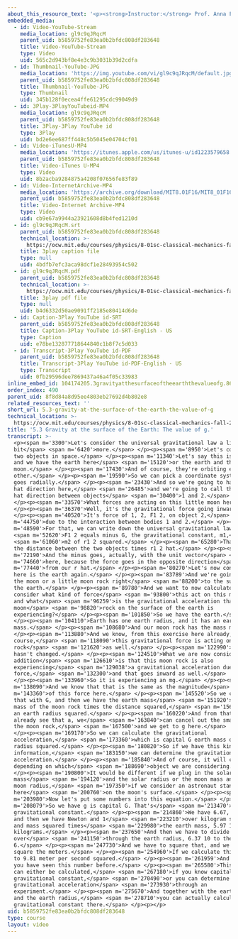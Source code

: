 ```yaml
---
about_this_resource_text: '<p><strong>Instructor:</strong> Prof. Anna Frebel</p>'
embedded_media:
  - id: Video-YouTube-Stream
    media_location: gl9c9qJRqcM
    parent_uid: b5859752fe83ea0b2bfdc808df283648
    title: Video-YouTube-Stream
    type: Video
    uid: 565c2d943bf8e4e3c9b3031b39d2cdfa
  - id: Thumbnail-YouTube-JPG
    media_location: 'https://img.youtube.com/vi/gl9c9qJRqcM/default.jpg'
    parent_uid: b5859752fe83ea0b2bfdc808df283648
    title: Thumbnail-YouTube-JPG
    type: Thumbnail
    uid: 345b128f0ecea4ffe61295cdc99049d9
  - id: 3Play-3PlayYouTubeid-MP4
    media_location: gl9c9qJRqcM
    parent_uid: b5859752fe83ea0b2bfdc808df283648
    title: 3Play-3Play YouTube id
    type: 3Play
    uid: bd2e6ee687ff448c5b5045e04704cf01
  - id: Video-iTunesU-MP4
    media_location: 'https://itunes.apple.com/us/itunes-u/id1223579658'
    parent_uid: b5859752fe83ea0b2bfdc808df283648
    title: Video-iTunes U-MP4
    type: Video
    uid: 8b2acba9284875a4208f07656fe83f89
  - id: Video-InternetArchive-MP4
    media_location: 'https://archive.org/download/MIT8.01F16/MIT8_01F16_L05v03_360p.mp4'
    parent_uid: b5859752fe83ea0b2bfdc808df283648
    title: Video-Internet Archive-MP4
    type: Video
    uid: cb9e67a9944a23921608d8b4fed1210d
  - id: gl9c9qJRqcM.srt
    parent_uid: b5859752fe83ea0b2bfdc808df283648
    technical_location: >-
      https://ocw.mit.edu/courses/physics/8-01sc-classical-mechanics-fall-2016/week-2-newtons-laws/5.3-gravity-at-the-surface-of-the-earth-the-value-of-g/5.3-gravity-at-the-surface-of-the-earth-the-value-of-g/gl9c9qJRqcM.srt
    title: 3play caption file
    type: null
    uid: 4bdfb7efc3aca98dcf1e28493954c502
  - id: gl9c9qJRqcM.pdf
    parent_uid: b5859752fe83ea0b2bfdc808df283648
    technical_location: >-
      https://ocw.mit.edu/courses/physics/8-01sc-classical-mechanics-fall-2016/week-2-newtons-laws/5.3-gravity-at-the-surface-of-the-earth-the-value-of-g/5.3-gravity-at-the-surface-of-the-earth-the-value-of-g/gl9c9qJRqcM.pdf
    title: 3play pdf file
    type: null
    uid: b4d6332d50ae9091ff2185e80414d6de
  - id: Caption-3Play YouTube id-SRT
    parent_uid: b5859752fe83ea0b2bfdc808df283648
    title: Caption-3Play YouTube id-SRT-English - US
    type: Caption
    uid: e78be132877718644840c1b8f7c5d033
  - id: Transcript-3Play YouTube id-PDF
    parent_uid: b5859752fe83ea0b2bfdc808df283648
    title: Transcript-3Play YouTube id-PDF-English - US
    type: Transcript
    uid: 0fb29596dee7869437a46a4f05c33983
inline_embed_id: 104174205.3gravityatthesurfaceoftheearththevalueofg.86253530
order_index: 490
parent_uid: 8f8d84a8d95ee4803eb27692d4b802e8
related_resources_text: ''
short_url: 5.3-gravity-at-the-surface-of-the-earth-the-value-of-g
technical_location: >-
  https://ocw.mit.edu/courses/physics/8-01sc-classical-mechanics-fall-2016/week-2-newtons-laws/5.3-gravity-at-the-surface-of-the-earth-the-value-of-g/5.3-gravity-at-the-surface-of-the-earth-the-value-of-g
title: '5.3 Gravity at the surface of the Earth: The value of g.'
transcript: >-
  <p><span m='3300'>Let's consider the universal gravitational law a little
  bit</span> <span m='6420'>more.</span> </p><p><span m='8950'>Let's consider
  two objects in space.</span> </p><p><span m='11340'>Let's say this is the sun,
  and we have the earth here</span> <span m='15120'>or the earth and the
  moon.</span> </p><p><span m='17430'>And of course, they're orbiting each
  other.</span> </p><p><span m='19590'>So we can pick a coordinate system that
  goes radially.</span> </p><p><span m='23430'>And so we're going to have an r
  hat direction here,</span> <span m='26485'>and we're going to call this the r
  hat direction between objects</span> <span m='30400'>1 and 2.</span>
  </p><p><span m='33570'>What forces are acting on this little moon here?</span>
  </p><p><span m='36370'>Well, it's the gravitational force going inward.</span>
  </p><p><span m='40520'>It's force of 1, 2, F1 2, on object 2,</span> <span
  m='44750'>due to the interaction between bodies 1 and 2.</span> </p><p><span
  m='48590'>For that, we can write down the universal gravitational law,</span>
  <span m='52620'>F1 2 equals minus G, the gravitational constant, m1,</span>
  <span m='61060'>m2 of r1 2 squared.</span> </p><p><span m='65280'>That one is
  the distance between the two objects times r1 2 hat.</span> </p><p><span
  m='72190'>And the minus goes, actually, with the unit vector</span> <span
  m='74660'>here, because the force goes in the opposite direction</span> <span
  m='77440'>from our r hat.</span> </p><p><span m='80270'>Let's now consider
  here is the earth again.</span> </p><p><span m='83789'>And we're going to move
  the moon or a little moon rock right</span> <span m='88200'>to the surface of
  the earth.</span> </p><p><span m='89780'>And we want to now calculate and
  consider what kind of force</span> <span m='93800'>this act on this moon rock,
  and what</span> <span m='96259'>is the gravitational acceleration that this
  moon</span> <span m='98820'>rock on the surface of the earth is
  experiencing?</span> </p><p><span m='101850'>So we have the earth.</span>
  </p><p><span m='104110'>Earth has one earth radius, and it has an earth
  mass.</span> </p><p><span m='108680'>And our moon rock has the mass m.</span>
  </p><p><span m='113880'>And we know, from this exercise here already, that, of
  course,</span> <span m='118090'>this gravitational force is acting on our moon
  rock</span> <span m='121620'>as well.</span> </p><p><span m='122990'>That
  hasn't changed.</span> </p><p><span m='124510'>What we are now considering in
  addition</span> <span m='126610'>is that this moon rock is also
  experiencing</span> <span m='129038'>a gravitational acceleration due to this
  force,</span> <span m='132300'>and that goes inward as well.</span>
  </p><p><span m='133960'>So it is experiencing an mg.</span> </p><p><span
  m='138090'>And we know that that is the same as the magnitude</span> <span
  m='143360'>of this force here.</span> </p><p><span m='145520'>So we can equate
  that with G, and then we have the earth mass</span> <span m='151920'>and the
  mass of the moon rock times the distance squared,</span> <span m='156440'>so
  an earth radius squared.</span> </p><p><span m='160220'>And from that, we
  already see that a, we</span> <span m='163840'>can cancel out the small m, so
  the moon rock,</span> <span m='167500'>and we get to g here.</span>
  </p><p><span m='169170'>So we can calculate the gravitational
  acceleration,</span> <span m='173360'>which is capital G earth mass over earth
  radius squared.</span> </p><p><span m='180820'>So if we have this kind of
  information,</span> <span m='183150'>we can determine the gravitational
  acceleration.</span> </p><p><span m='185840'>And of course, it will change,
  depending on which</span> <span m='188690'>object we are considering.</span>
  </p><p><span m='190800'>It would be different if we plug in the solar
  mass</span> <span m='194120'>and the solar radius or the moon mass and the
  moon radius,</span> <span m='197350'>if we consider an astronaut standing
  here</span> <span m='200760'>on the moon's surface.</span> </p><p><span
  m='203980'>Now let's put some numbers into this equation.</span> </p><p><span
  m='208079'>So we have g is capital G. That's</span> <span m='213470'>the
  gravitational constant.</span> </p><p><span m='214860'>We have 6.67, 10 to 11,
  and then we have Newton and 1</span> <span m='223210'>over kilogram squared
  and mass squared times</span> <span m='229980'>the earth mass, 5.97 10 to 24
  kilograms.</span> </p><p><span m='237650'>And then we have to divide this
  over</span> <span m='241150'>through the earth radius, 6.37 10 to the
  6.</span> </p><p><span m='247730'>And we have to square that, and we have to
  square the meters.</span> </p><p><span m='254960'>If we calculate this, we get
  to 9.81 meter per second squared.</span> </p><p><span m='261959'>And surely
  you have seen this number before.</span> </p><p><span m='265580'>This number
  can either be calculated,</span> <span m='267180'>if you know capital G, the
  gravitational constant,</span> <span m='270490'>or you can determine that
  gravitational acceleration</span> <span m='273930'>through an
  experiment.</span> </p><p><span m='275670'>And together with the earth mass
  and the earth radius,</span> <span m='278710'>you can actually calculate the
  gravitational constant there.</span> </p><p></p>
uid: b5859752fe83ea0b2bfdc808df283648
type: course
layout: video
---
```

